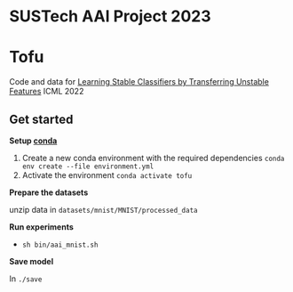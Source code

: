 # SUSTech AAI Project 2023

# Tofu

Code and data for [Learning Stable Classifiers by Transferring Unstable Features](https://proceedings.mlr.press/v162/bao22a.html) ICML 2022


## Get started
**Setup [conda](https://docs.conda.io/en/latest/)**
1. Create a new conda environment with the required dependencies
`conda env create --file environment.yml`
2. Activate the environment `conda activate tofu`

**Prepare the datasets**

unzip data in `datasets/mnist/MNIST/processed_data` 

**Run experiments**
+ `sh bin/aai_mnist.sh` 

**Save model**

In `./save`


